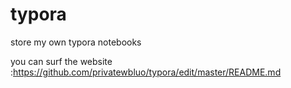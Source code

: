 # typora
store my own typora notebooks

you can surf the website :https://github.com/privatewbluo/typora/edit/master/README.md
